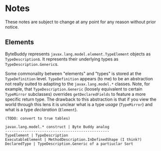 # Notes

These notes are subject to change at any point for any reason without prior notice.

## Elements

ByteBuddy represents `javax.lang.model.element.TypeElement` objects as `TypeDescription`s.  It represents their
underlying types as `TypeDescription.Generic`s.

Some commonality between "elements" and "types" is stored at the `TypeDefinition` level.  `TypeDefinition` appears (to
me) to be an abstraction not really suited to adapting to the `javax.lang.model.*` classes.  Note, for example, that
`TypeDescription.Generic` (loosely equivalent to certain `TypeMirror` subclasses) overrides `getDeclaredFields` to
feature a more specific return type.  The drawback to this abstraction is that if you view the world through this lens
it is unclear what is a type _usage_ (`TypeMirror`) and what is a type _declaration_ (`Element`).

```
(TODO: convert to true tables)

javax.lang.model.* construct | Byte Buddy analog
------------------------------------------------
TypeElement | TypeDescription
ExecutableElement | MethodDescription.InDefinedShape (I think?)
DeclaredType | TypeDescription.Generic of a partiuclar Sort
```
